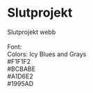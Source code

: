 # Slutprojekt <br>
Slutprojekt webb <br>
<br>
Font: <link href='https://fonts.googleapis.com/css?family=Titillium+Web' rel='stylesheet' type='text/css'> <br>
Colors: Icy Blues and Grays <br>
#F1F1F2 <br>
#BCBABE <br>
#A1D6E2 <br>
#1995AD <br>

